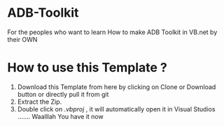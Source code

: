 # ADB-Toolkit
For the peoples who want to learn How to make ADB Toolkit in VB.net by their OWN

# How to use this Template ?

1. Download this Template from here by clicking on Clone or Download button or directly pull it from git
2. Extract the Zip.
3. Double click on *.vbproj* , it will automatically open it in Visual Studios ....... Waalllah You have it now
